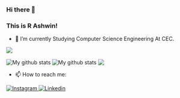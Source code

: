 ### Hi there 👋

### This is R Ashwin!
- 🌱 I’m currently Studying Computer Science Engineering At CEC.

![](https://komarev.com/ghpvc/?username=ashwin417&color=blueviolet)

<img align="center" src="https://github-readme-streak-stats.herokuapp.com?user=ashwin417&theme=vue-dark&hide_border=true&date_format=M%20j%5B%2C%20Y%5D" alt="My github stats" />

<img align="center" src="https://github-readme-stats.vercel.app/api?username=ashwin417&show_icons=true&include_all_commits=true&theme=cobalt&hide_border=true" alt="My github stats" /> 

<img align="center" src="https://github-readme-stats.vercel.app/api/top-langs/?username=ashwin417&layout=compact&theme=cobalt&hide_border=true" />




<!-- ![Anurag's GitHub stats](https://github-readme-stats.vercel.app/api?username=ashwin417&show_icons=true&theme=tokyonight)

![Top languages](https://github-readme-stats.vercel.app/api/top-langs/?username=ashwin417&show_icons=true&theme=tokyonight)-->


- 📫 How to reach me:

<a href="https://www.instagram.com/__r._ashwin_.__/">
  <img
    alt="Instagram"
    src="https://img.shields.io/badge/Instagram-E4405F?logo=instagram&logoColor=white&style=for-the-badge"
  />
</a>
<a href="https://www.linkedin.com/in/ashwin-r-982926205//">
  <img
    alt="Linkedin"
    src="https://img.shields.io/badge/linkedin-0077B5?logo=linkedin&logoColor=white&style=for-the-badge"
  />
</a>





<!--
**ashwin417/ashwin417** is a ✨ _special_ ✨ repository because its `README.md` (this file) appears on your GitHub profile.-->

<!-- <audio controls autoplay loop>
  <source src="path/your_song.mp3" type="audio/ogg">
  <embed src="path/your_song.mp3" autostart="true" loop="true" hidden="true"> 
</audio>
